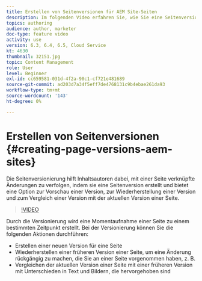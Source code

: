 ```yaml
---
title: Erstellen von Seitenversionen für AEM Site-Seiten
description: Im folgenden Video erfahren Sie, wie Sie eine Seitenversion erstellen, eine Vorschau anzeigen, eine Seitenversion wiederherstellen und die aktuelle Seitenversion mit einer gespeicherten Seitenversion vergleichen.
topics: authoring
audience: author, marketer
doc-type: feature video
activity: use
version: 6.3, 6.4, 6.5, Cloud Service
kt: 4630
thumbnail: 32151.jpg
topic: Content Management
role: User
level: Beginner
exl-id: cc659581-031d-4f2a-90c1-cf721e481689
source-git-commit: ad203d7a34f5eff7de4768131c9b4ebae261da93
workflow-type: tm+mt
source-wordcount: '143'
ht-degree: 0%

---
```


# Erstellen von Seitenversionen {#creating-page-versions-aem-sites}

Die Seitenversionierung hilft Inhaltsautoren dabei, mit einer Seite verknüpfte Änderungen zu verfolgen, indem sie eine Seitenversion erstellt und bietet eine Option zur Vorschau einer Version, zur Wiederherstellung einer Version und zum Vergleich einer Version mit der aktuellen Version einer Seite.

>[!VIDEO](https://video.tv.adobe.com/v/32151?quality=9&learn=on)

Durch die Versionierung wird eine Momentaufnahme einer Seite zu einem bestimmten Zeitpunkt erstellt. Bei der Versionierung können Sie die folgenden Aktionen durchführen:
* Erstellen einer neuen Version für eine Seite
* Wiederherstellen einer früheren Version einer Seite, um eine Änderung rückgängig zu machen, die Sie an einer Seite vorgenommen haben, z. B.
* Vergleichen der aktuellen Version einer Seite mit einer früheren Version mit Unterschieden in Text und Bildern, die hervorgehoben sind
